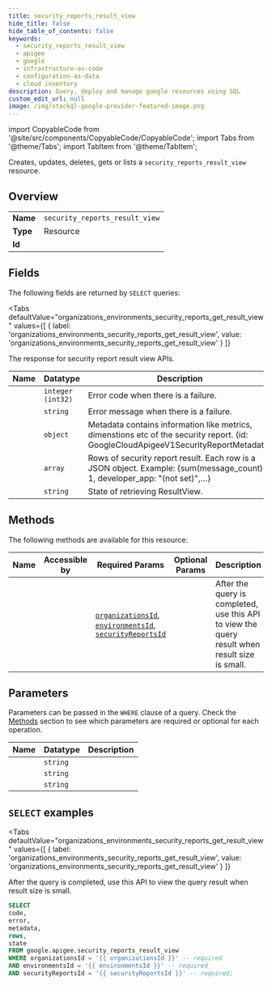 ```yaml
--- 
title: security_reports_result_view
hide_title: false
hide_table_of_contents: false
keywords:
  - security_reports_result_view
  - apigee
  - google
  - infrastructure-as-code
  - configuration-as-data
  - cloud inventory
description: Query, deploy and manage google resources using SQL
custom_edit_url: null
image: /img/stackql-google-provider-featured-image.png
---
```


import CopyableCode from '@site/src/components/CopyableCode/CopyableCode';
import Tabs from '@theme/Tabs';
import TabItem from '@theme/TabItem';

Creates, updates, deletes, gets or lists a <code>security_reports_result_view</code> resource.

## Overview
<table><tbody>
<tr><td><b>Name</b></td><td><code>security_reports_result_view</code></td></tr>
<tr><td><b>Type</b></td><td>Resource</td></tr>
<tr><td><b>Id</b></td><td><CopyableCode code="google.apigee.security_reports_result_view" /></td></tr>
</tbody></table>

## Fields

The following fields are returned by `SELECT` queries:

<Tabs
    defaultValue="organizations_environments_security_reports_get_result_view"
    values={[
        { label: 'organizations_environments_security_reports_get_result_view', value: 'organizations_environments_security_reports_get_result_view' }
    ]}
>
<TabItem value="organizations_environments_security_reports_get_result_view">

The response for security report result view APIs.

<table>
<thead>
    <tr>
    <th>Name</th>
    <th>Datatype</th>
    <th>Description</th>
    </tr>
</thead>
<tbody>
<tr>
    <td><CopyableCode code="code" /></td>
    <td><code>integer (int32)</code></td>
    <td>Error code when there is a failure.</td>
</tr>
<tr>
    <td><CopyableCode code="error" /></td>
    <td><code>string</code></td>
    <td>Error message when there is a failure.</td>
</tr>
<tr>
    <td><CopyableCode code="metadata" /></td>
    <td><code>object</code></td>
    <td>Metadata contains information like metrics, dimenstions etc of the security report. (id: GoogleCloudApigeeV1SecurityReportMetadata)</td>
</tr>
<tr>
    <td><CopyableCode code="rows" /></td>
    <td><code>array</code></td>
    <td>Rows of security report result. Each row is a JSON object. Example: &#123;sum(message_count): 1, developer_app: "(not set)",…&#125;</td>
</tr>
<tr>
    <td><CopyableCode code="state" /></td>
    <td><code>string</code></td>
    <td>State of retrieving ResultView.</td>
</tr>
</tbody>
</table>
</TabItem>
</Tabs>

## Methods

The following methods are available for this resource:

<table>
<thead>
    <tr>
    <th>Name</th>
    <th>Accessible by</th>
    <th>Required Params</th>
    <th>Optional Params</th>
    <th>Description</th>
    </tr>
</thead>
<tbody>
<tr>
    <td><a href="#organizations_environments_security_reports_get_result_view"><CopyableCode code="organizations_environments_security_reports_get_result_view" /></a></td>
    <td><CopyableCode code="select" /></td>
    <td><a href="#parameter-organizationsId"><code>organizationsId</code></a>, <a href="#parameter-environmentsId"><code>environmentsId</code></a>, <a href="#parameter-securityReportsId"><code>securityReportsId</code></a></td>
    <td></td>
    <td>After the query is completed, use this API to view the query result when result size is small.</td>
</tr>
</tbody>
</table>

## Parameters

Parameters can be passed in the `WHERE` clause of a query. Check the [Methods](#methods) section to see which parameters are required or optional for each operation.

<table>
<thead>
    <tr>
    <th>Name</th>
    <th>Datatype</th>
    <th>Description</th>
    </tr>
</thead>
<tbody>
<tr id="parameter-environmentsId">
    <td><CopyableCode code="environmentsId" /></td>
    <td><code>string</code></td>
    <td></td>
</tr>
<tr id="parameter-organizationsId">
    <td><CopyableCode code="organizationsId" /></td>
    <td><code>string</code></td>
    <td></td>
</tr>
<tr id="parameter-securityReportsId">
    <td><CopyableCode code="securityReportsId" /></td>
    <td><code>string</code></td>
    <td></td>
</tr>
</tbody>
</table>

## `SELECT` examples

<Tabs
    defaultValue="organizations_environments_security_reports_get_result_view"
    values={[
        { label: 'organizations_environments_security_reports_get_result_view', value: 'organizations_environments_security_reports_get_result_view' }
    ]}
>
<TabItem value="organizations_environments_security_reports_get_result_view">

After the query is completed, use this API to view the query result when result size is small.

```sql
SELECT
code,
error,
metadata,
rows,
state
FROM google.apigee.security_reports_result_view
WHERE organizationsId = '{{ organizationsId }}' -- required
AND environmentsId = '{{ environmentsId }}' -- required
AND securityReportsId = '{{ securityReportsId }}' -- required;
```
</TabItem>
</Tabs>
